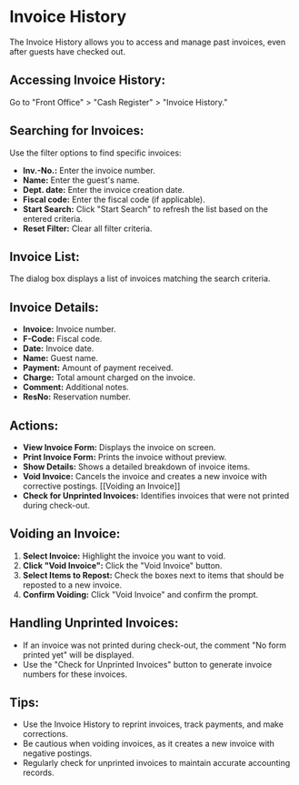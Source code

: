 # Invoice History

The Invoice History allows you to access and manage past invoices, even after guests have checked out.

## Accessing Invoice History:

Go to "Front Office" > "Cash Register" > "Invoice History."

## Searching for Invoices:

Use the filter options to find specific invoices:

* **Inv.-No.:** Enter the invoice number.
* **Name:** Enter the guest's name.
* **Dept. date:** Enter the invoice creation date.
* **Fiscal code:**  Enter the fiscal code (if applicable).
* **Start Search:** Click "Start Search" to refresh the list based on the entered criteria.
* **Reset Filter:**  Clear all filter criteria.

## Invoice List:

The dialog box displays a list of invoices matching the search criteria.

## Invoice Details:

* **Invoice:** Invoice number.
* **F-Code:** Fiscal code.
* **Date:** Invoice date.
* **Name:** Guest name.
* **Payment:**  Amount of payment received. 
* **Charge:**  Total amount charged on the invoice.
* **Comment:** Additional notes. 
* **ResNo:** Reservation number.

## Actions:

* **View Invoice Form:**  Displays the invoice on screen.
* **Print Invoice Form:**  Prints the invoice without preview.
* **Show Details:** Shows a detailed breakdown of invoice items.
* **Void Invoice:**  Cancels the invoice and creates a new invoice with corrective postings. [[Voiding an Invoice]]
* **Check for Unprinted Invoices:** Identifies invoices that were not printed during check-out.

## Voiding an Invoice:

1. **Select Invoice:**  Highlight the invoice you want to void.
2. **Click "Void Invoice":** Click the "Void Invoice" button.
3. **Select Items to Repost:** Check the boxes next to items that should be reposted to a new invoice.
4. **Confirm Voiding:** Click "Void Invoice" and confirm the prompt.

## Handling Unprinted Invoices:

* If an invoice was not printed during check-out, the comment "No form printed yet" will be displayed.
* Use the "Check for Unprinted Invoices" button to generate invoice numbers for these invoices.

## Tips:

* Use the Invoice History to reprint invoices, track payments, and make corrections. 
* Be cautious when voiding invoices, as it creates a new invoice with negative postings. 
* Regularly check for unprinted invoices to maintain accurate accounting records.